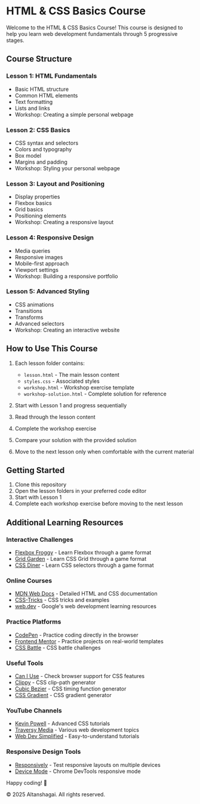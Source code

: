# HTML & CSS Basics Course

Welcome to the HTML & CSS Basics Course! This course is designed to help you learn web development fundamentals through 5 progressive stages.

## Course Structure

### Lesson 1: HTML Fundamentals
- Basic HTML structure
- Common HTML elements
- Text formatting
- Lists and links
- Workshop: Creating a simple personal webpage

### Lesson 2: CSS Basics
- CSS syntax and selectors
- Colors and typography
- Box model
- Margins and padding
- Workshop: Styling your personal webpage

### Lesson 3: Layout and Positioning
- Display properties
- Flexbox basics
- Grid basics
- Positioning elements
- Workshop: Creating a responsive layout

### Lesson 4: Responsive Design
- Media queries
- Responsive images
- Mobile-first approach
- Viewport settings
- Workshop: Building a responsive portfolio

### Lesson 5: Advanced Styling
- CSS animations
- Transitions
- Transforms
- Advanced selectors
- Workshop: Creating an interactive website

## How to Use This Course

1. Each lesson folder contains:
   - `lesson.html` - The main lesson content
   - `styles.css` - Associated styles
   - `workshop.html` - Workshop exercise template
   - `workshop-solution.html` - Complete solution for reference

2. Start with Lesson 1 and progress sequentially
3. Read through the lesson content
4. Complete the workshop exercise
5. Compare your solution with the provided solution
6. Move to the next lesson only when comfortable with the current material

## Getting Started

1. Clone this repository
2. Open the lesson folders in your preferred code editor
3. Start with Lesson 1
4. Complete each workshop exercise before moving to the next lesson

## Additional Learning Resources

### Interactive Challenges
- [Flexbox Froggy](https://flexboxfroggy.com/) - Learn Flexbox through a game format
- [Grid Garden](https://cssgridgarden.com/) - Learn CSS Grid through a game format
- [CSS Diner](https://flukeout.github.io/) - Learn CSS selectors through a game format

### Online Courses
- [MDN Web Docs](https://developer.mozilla.org/) - Detailed HTML and CSS documentation
- [CSS-Tricks](https://css-tricks.com/) - CSS tricks and examples
- [web.dev](https://web.dev/) - Google's web development learning resources

### Practice Platforms
- [CodePen](https://codepen.io/) - Practice coding directly in the browser
- [Frontend Mentor](https://www.frontendmentor.io/) - Practice projects on real-world templates
- [CSS Battle](https://cssbattle.dev/) - CSS battle challenges

### Useful Tools
- [Can I Use](https://caniuse.com/) - Check browser support for CSS features
- [Clippy](https://bennettfeely.com/clippy/) - CSS clip-path generator
- [Cubic Bezier](https://cubic-bezier.com/) - CSS timing function generator
- [CSS Gradient](https://cssgradient.io/) - CSS gradient generator

### YouTube Channels
- [Kevin Powell](https://www.youtube.com/kepowob) - Advanced CSS tutorials
- [Traversy Media](https://www.youtube.com/traversymedia) - Various web development topics
- [Web Dev Simplified](https://www.youtube.com/webdevsimplified) - Easy-to-understand tutorials

### Responsive Design Tools
- [Responsively](https://responsively.app/) - Test responsive layouts on multiple devices
- [Device Mode](https://developers.google.com/web/tools/chrome-devtools/device-mode) - Chrome DevTools responsive mode

Happy coding! 🚀

© 2025 Altanshagai. All rights reserved.
